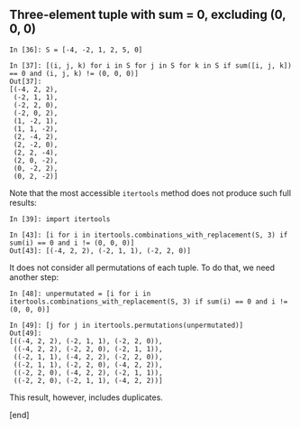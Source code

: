 ## Three-element tuple with sum = 0, excluding (0, 0, 0)

    In [36]: S = [-4, -2, 1, 2, 5, 0]
    
    In [37]: [(i, j, k) for i in S for j in S for k in S if sum([i, j, k]) == 0 and (i, j, k) != (0, 0, 0)]
    Out[37]: 
    [(-4, 2, 2),
     (-2, 1, 1),
     (-2, 2, 0),
     (-2, 0, 2),
     (1, -2, 1),
     (1, 1, -2),
     (2, -4, 2),
     (2, -2, 0),
     (2, 2, -4),
     (2, 0, -2),
     (0, -2, 2),
     (0, 2, -2)]

Note that the most accessible `itertools` method does not produce such full results:

    In [39]: import itertools

    In [43]: [i for i in itertools.combinations_with_replacement(S, 3) if sum(i) == 0 and i != (0, 0, 0)] 
    Out[43]: [(-4, 2, 2), (-2, 1, 1), (-2, 2, 0)]

It does not consider all permutations of each tuple. To do that, we need another step:

    In [48]: unpermutated = [i for i in itertools.combinations_with_replacement(S, 3) if sum(i) == 0 and i != (0, 0, 0)]
    
    In [49]: [j for j in itertools.permutations(unpermutated)]
    Out[49]: 
    [((-4, 2, 2), (-2, 1, 1), (-2, 2, 0)),
     ((-4, 2, 2), (-2, 2, 0), (-2, 1, 1)),
     ((-2, 1, 1), (-4, 2, 2), (-2, 2, 0)),
     ((-2, 1, 1), (-2, 2, 0), (-4, 2, 2)),
     ((-2, 2, 0), (-4, 2, 2), (-2, 1, 1)),
     ((-2, 2, 0), (-2, 1, 1), (-4, 2, 2))]

This result, however, includes duplicates.

[end]
